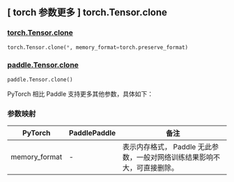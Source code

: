 ## [ torch 参数更多 ] torch.Tensor.clone

### [torch.Tensor.clone](https://pytorch.org/docs/stable/generated/torch.Tensor.clone.html#torch.Tensor.clone)

```python
torch.Tensor.clone(*, memory_format=torch.preserve_format)
```

### [paddle.Tensor.clone](https://www.paddlepaddle.org.cn/documentation/docs/zh/develop/api/paddle/Tensor_cn.html#clone)

```python
paddle.Tensor.clone()
```

PyTorch 相比 Paddle 支持更多其他参数，具体如下：

### 参数映射

| PyTorch       | PaddlePaddle | 备注                                                                                |
| ------------- | ------------ | ----------------------------------------------------------------------------------- |
| memory_format | -            | 表示内存格式， Paddle 无此参数，一般对网络训练结果影响不大，可直接删除。    |
